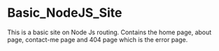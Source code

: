 # Basic_NodeJS_Site

This is a basic site on Node Js routing. Contains the home page, about page, contact-me page and 404 page which is the error page.
